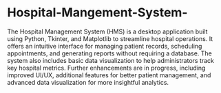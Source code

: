 # Hospital-Mangement-System-
The Hospital Management System (HMS) is a desktop application built using Python, Tkinter, and Matplotlib to streamline hospital operations. It offers an intuitive interface for managing patient records, scheduling appointments, and generating reports without requiring a database. The system also includes basic data visualization to help administrators track key hospital metrics. Further enhancements are in progress, including improved UI/UX, additional features for better patient management, and advanced data visualization for more insightful analytics.
